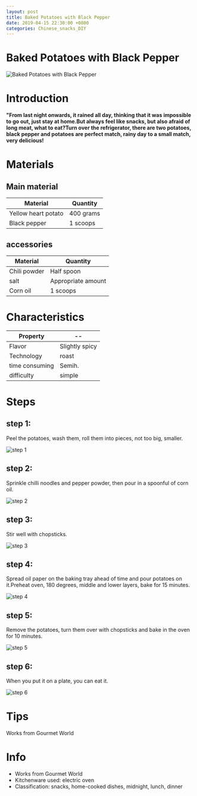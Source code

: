 ```yaml
---
layout: post
title: Baked Potatoes with Black Pepper
date: 2019-04-15 22:30:00 +0800
categories: Chinese_snacks_DIY
---
```


# Baked Potatoes with Black Pepper

![Baked Potatoes with Black Pepper]({{site.baseurl}}/img/430043/430043.jpg)

# Introduction

**"From last night onwards, it rained all day, thinking that it was impossible to go out, just stay at home.But always feel like snacks, but also afraid of long meat, what to eat?Turn over the refrigerator, there are two potatoes, black pepper and potatoes are perfect match, rainy day to a small match, very delicious!**

# Materials


## Main material

Material|Quantity
--|--
Yellow heart potato|400 grams
Black pepper|1 scoops

## accessories

Material|Quantity
--|--
Chili powder|Half spoon
salt|Appropriate amount
Corn oil|1 scoops

# Characteristics

Property|--
--|--
Flavor|Slightly spicy
Technology|roast
time consuming|Semih.
difficulty|simple

# Steps

## step 1:

Peel the potatoes, wash them, roll them into pieces, not too big, smaller.

![step 1]({{site.baseurl}}/img/430043/1.jpg)

## step 2:

Sprinkle chilli noodles and pepper powder, then pour in a spoonful of corn oil.

![step 2]({{site.baseurl}}/img/430043/2.jpg)

## step 3:

Stir well with chopsticks.

![step 3]({{site.baseurl}}/img/430043/3.jpg)

## step 4:

Spread oil paper on the baking tray ahead of time and pour potatoes on it.Preheat oven, 180 degrees, middle and lower layers, bake for 15 minutes.

![step 4]({{site.baseurl}}/img/430043/4.jpg)

## step 5:

Remove the potatoes, turn them over with chopsticks and bake in the oven for 10 minutes.

![step 5]({{site.baseurl}}/img/430043/5.jpg)

## step 6:

When you put it on a plate, you can eat it.

![step 6]({{site.baseurl}}/img/430043/6.jpg)

# Tips

Works from Gourmet World

# Info

- Works from Gourmet World
- Kitchenware used: electric oven
- Classification: snacks, home-cooked dishes, midnight, lunch, dinner